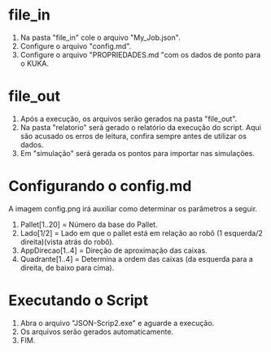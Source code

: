 # file_in

1. Na pasta "file_in" cole o arquivo "My_Job.json".
2. Configure o arquivo "config.md".
3. Configure o arquivo "PROPRIEDADES.md "com os dados de ponto para o KUKA.

# file_out

1. Após a execução, os arquivos serão gerados na pasta "file_out".
2. Na pasta "relatorio" será gerado o relatório da execução do script. Aqui são acusado os erros de leitura, confira sempre antes de utilizar os dados.
3. Em "simulação" será gerada os pontos para importar nas simulações.

# Configurando o config.md

A imagem config.png irá auxiliar como determinar os parâmetros a seguir.

1. Pallet[1..20] = Número da base do Pallet.
2. Lado[1/2] = Lado em que o pallet está em relação ao robô (1 esquerda/2 direita)(vista atrás do robô).
3. AppDirecao[1..4] = Direção de aproximação das caixas.
4. Quadrante[1..4] = Determina a ordem das caixas (da esquerda para a direita, de baixo para cima).

# Executando o Script

1. Abra o arquivo "JSON-Scrip2.exe" e aguarde a execução.
2. Os arquivos serão gerados automaticamente.
3. FIM.

